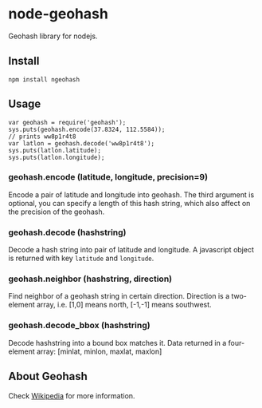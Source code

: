 node-geohash
============

Geohash library for nodejs.

Install
-------

    npm install ngeohash

Usage
-----

    var geohash = require('geohash');
    sys.puts(geohash.encode(37.8324, 112.5584));
    // prints ww8p1r4t8
    var latlon = geohash.decode('ww8p1r4t8');
    sys.puts(latlon.latitude);
    sys.puts(latlon.longitude);

### geohash.encode (latitude, longitude, precision=9)

Encode a pair of latitude and longitude into geohash. The third argument is
optional, you can specify a length of this hash string, which also affect on
the precision of the geohash.

### geohash.decode (hashstring)

Decode a hash string into pair of latitude and longitude. A javascript object
is returned with key `latitude` and `longitude`.

### geohash.neighbor (hashstring, direction)

Find neighbor of a geohash string in certain direction. Direction is a 
two-element array, i.e. [1,0] means north, [-1,-1] means southwest.

### geohash.decode_bbox (hashstring)

Decode hashstring into a bound box matches it. Data returned in a four-element
array: [minlat, minlon, maxlat, maxlon]

About Geohash
-------------

Check [Wikipedia](http://en.wikipedia.org/wiki/Geohash "Wiki page for geohash")
for more information.
    

